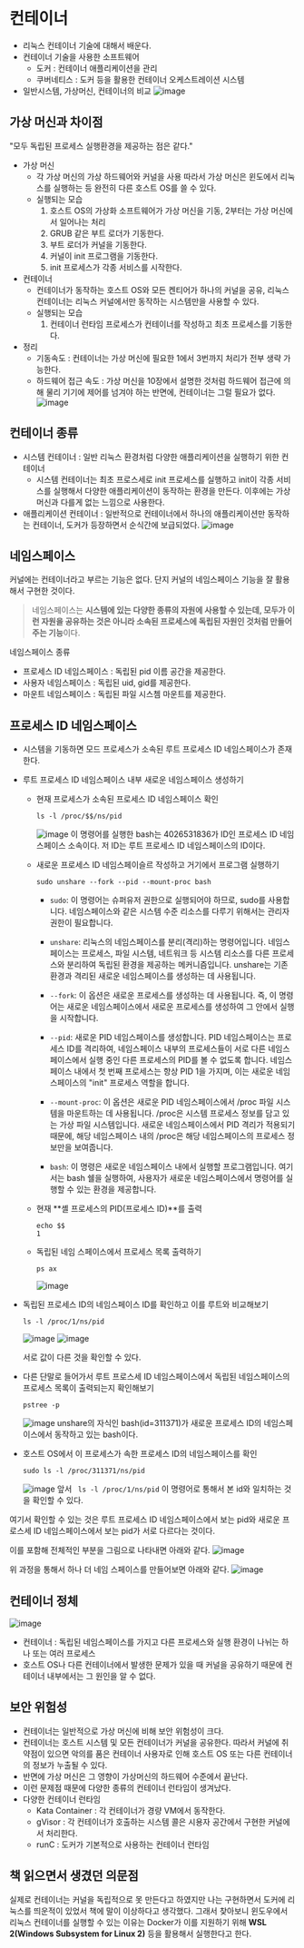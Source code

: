 # 컨테이너
- 리눅스 컨테이너 기술에 대해서 배운다.
- 컨테이너 기술을 사용한 소프트웨어
  - 도커 :  컨테이너 애플리케이션을 관리
  - 쿠버네티스 : 도커 등을 활용한 컨테이너 오케스트레이션 시스템
- 일반시스템, 가상머신, 컨테이너의 비교
  ![image](https://github.com/user-attachments/assets/f1645a17-c13d-4faa-9992-0a7ff84ae173)

## 가상 머신과 차이점
"모두 독립된 프로세스 실행환경을 제공하는 점은 같다."

- 가상 머신
  - 각 가상 머신의 가상 하드웨어와 커널을 사용
    따라서 가상 머신은 윈도에서 리눅스를 실행하는 등 완전히 다른 호스트 OS를 쓸 수 있다.
  - 실행되는 모습
    1. 호스트 OS의 가상화 소프트웨어가 가상 머신을 기동, 2부터는 가상 머신에서 일어나는 처리
    2. GRUB 같은 부트 로더가 기동한다.
    3. 부트 로더가 커널을 기동한다.
    4. 커널이 init 프로그램을 기동한다.
    5. init 프로세스가 각종 서비스를 시작한다.
- 컨테이너
  - 컨테이너가 동작하는 호스트 OS와 모든 켄티어가 하나의 커널을 공유, 리눅스 컨테이너는 리눅스 커널에서만 동작하는 시스템만을 사용할 수 있다.
  - 실행되는 모습
    1. 컨테이너 런타임 프로세스가 컨테이너를 작성하고 최초 프로세스를 기동한다.
- 정리
  - 기동속도 : 컨테이너는 가상 머신에 필요한 1에서 3번까지 처리가 전부 생략 가능한다.
  - 하드웨어 접근 속도 : 가상 머신을 10장에서 설명한 것처럼 하드웨어 접근에 의해 물리 기기에 제어를 넘겨야 하는 반면에, 컨테이너는 그럴 필요가 없다.
  ![image](https://github.com/user-attachments/assets/1f655e5e-e6d5-469b-b02b-bb1d566a4bae)

## 컨테이너 종류
- 시스템 컨테이너 : 일반 리눅스 환경처럼 다양한 애플리케이션을 실행하기 위한 컨테이너
  - 시스템 컨테이너는 최초 프로스세로 init 프로세스를 실행하고 init이 각종 서비스를 실행해서 다양한 애플리케이션이 동작하는 환경을 만든다. 이후에는 가상 머신과 다를게 없는 느낌으로 사용한다.
- 애플리케이션 컨테이너 : 일반적으로 컨테이너에서 하나의 애플리케이션만 동작하는 컨테이너, 도커가 등장하면서 순식간에 보급되었다.
![image](https://github.com/user-attachments/assets/8ad04826-d5ce-4166-a51b-003f7660e7c2)

## 네임스페이스
커널에는 컨테이너라고 부르는 기능은 없다.
단지 커널의 네임스페이스 기능을 잘 활용해서 구현한 것이다.

>네임스페이스는 **시스템에 있는 다양한 종류의 자원에 사용할 수 있는데, 모두가 이런 자원을 공유하는 것은 아니라 소속된 프로세스에 독립된 자원인 것처럼 만들어주는 기능**이다.

네임스페이스 종류
- 프로세스 ID 네임스페이스 : 독립된 pid 이름 공간을 제공한다.
- 사용자 네임스페이스 : 독립된 uid, gid를 제공한다.
- 마운트 네임스페이스 : 독립된 파일 시스쳄 마운트를 제공한다.

## 프로세스 ID 네임스페이스
- 시스템을 기동하면 모드 프로세스가 소속된 루트 프로세스 ID 네임스페이스가 존재한다.
- 루트 프로세스 ID 네임스페이스 내부 새로운 네임스페이스 생성하기
  - 현재 프로세스가 소속된 프로세스 ID 네임스페이스 확인
    ```
    ls -l /proc/$$/ns/pid
    ```
    ![image](https://github.com/user-attachments/assets/736917dd-3b65-4202-b705-3b98d50c4642)
    이 명령어를 실행한 bash는 4026531836가 ID인 프로세스 ID 네임스페이스 소속이다.
    저 ID는 루트 프로세스 ID 네임스페이스의 ID이다.

  - 새로운 프로세스 ID 네임스페이슬르 작성하고 거기에서 프로그램 실행하기
    ```
    sudo unshare --fork --pid --mount-proc bash
    ```
    - ```sudo```: 이 명령어는 슈퍼유저 권한으로 실행되어야 하므로, sudo를 사용합니다. 네임스페이스와 같은 시스템 수준 리소스를 다루기 위해서는 관리자 권한이 필요합니다.

    - ```unshare```: 리눅스의 네임스페이스를 분리(격리)하는 명령어입니다. 네임스페이스는 프로세스, 파일 시스템, 네트워크 등 시스템 리소스를 다른 프로세스와 분리하여 독립된 환경을 제공하는 메커니즘입니다. unshare는 기존 환경과 격리된 새로운 네임스페이스를 생성하는 데 사용됩니다.

    - ```--fork```: 이 옵션은 새로운 프로세스를 생성하는 데 사용됩니다. 즉, 이 명령어는 새로운 네임스페이스에서 새로운 프로세스를 생성하여 그 안에서 실행을 시작합니다.

    - ```--pid```: 새로운 PID 네임스페이스를 생성합니다. PID 네임스페이스는 프로세스 ID를 격리하여, 네임스페이스 내부의 프로세스들이 서로 다른 네임스페이스에서 실행 중인 다른 프로세스의 PID를 볼 수 없도록 합니다. 네임스페이스 내에서 첫 번째 프로세스는 항상 PID 1을 가지며, 이는 새로운 네임스페이스의 "init" 프로세스 역할을 합니다.

    - ```--mount-proc```: 이 옵션은 새로운 PID 네임스페이스에서 /proc 파일 시스템을 마운트하는 데 사용됩니다. /proc은 시스템 프로세스 정보를 담고 있는 가상 파일 시스템입니다. 새로운 네임스페이스에서 PID 격리가 적용되기 때문에, 해당 네임스페이스 내의 /proc은 해당 네임스페이스의 프로세스 정보만을 보여줍니다.

    - ```bash```: 이 명령은 새로운 네임스페이스 내에서 실행할 프로그램입니다. 여기서는 bash 쉘을 실행하여, 사용자가 새로운 네임스페이스에서 명령어를 실행할 수 있는 환경을 제공합니다.
  - 현재 **셸 프로세스의 PID(프로세스 ID)**를 출력
    ```
    echo $$
    1
    ```
  - 독립된 네임 스페이스에서 프로세스 목록 출력하기
    ```
    ps ax
    ```
    ![image](https://github.com/user-attachments/assets/a8a474dc-7f46-4c79-9fe8-fca6d23be333)
 - 독립된 프로세스 ID의 네임스페이스 ID를 확인하고 이를 루트와 비교해보기
   ```
   ls -l /proc/1/ns/pid
   ```
   ![image](https://github.com/user-attachments/assets/fc778d98-4f8a-401e-a0e4-40ef735d7af4)
   ![image](https://github.com/user-attachments/assets/736917dd-3b65-4202-b705-3b98d50c4642)

   서로 값이 다른 것을 확인할 수 있다.
 - 다른 단말로 들어가서 루트 프로스세 ID 네임스페이스에서 독립된 네임스페이스의 프로세스 목록이 출력되는지 확인해보기
   ```
   pstree -p 
   ```
   ![image](https://github.com/user-attachments/assets/056eaa77-37ed-47e0-adf3-03af4e31eebb)
   unshare의 자식인 bash(id=311371)가 새로운 프로세스 ID의 네임스페이스에서 동작하고 있는 bash이다.

- 호스트 OS에서 이 프로세스가 속한 프로세스 ID의 네임스페이스를 확인
  ```
  sudo ls -l /proc/311371/ns/pid
  ```
  ![image](https://github.com/user-attachments/assets/364adcee-b277-4b57-a2a2-5b70a1eb5392)
  앞서 ``` ls -l /proc/1/ns/pid``` 이 명령어로 통해서 본 id와 일치하는 것을 확인할 수 있다.

여기서 확인할 수 있는 것은 루트 프로세스 ID 네임스페이스에서 보는 pid와 새로운 프로스세 ID 네임스페이스에서 보는 pid가 서로 다르다는 것이다.

이를 포함해 전체적인 부분을 그림으로 나타내면 아래와 같다.
![image](https://github.com/user-attachments/assets/ede62238-08ce-4475-80d8-e449b03d886f)

위 과정을 통해서 하나 더 네임 스페이스를 만들어보면 아래와 같다.
![image](https://github.com/user-attachments/assets/624ee2e2-b213-4c16-89bf-e20a1c504dfe)

## 컨테이너 정체
![image](https://github.com/user-attachments/assets/51206b52-b0ec-4a63-874f-eb2d305d7533)

- 컨테이너 : 독립된 네임스페이스를 가지고 다른 프로세스와 실행 환경이 나뉘는 하나 또는 여러 프로세스
- 호스트 OS나 다른 컨테이너에서 발생한 문제가 있을 때 커널을 공유하기 때문에 컨테이너 내부에서는 그 원인을 알 수 없다.

## 보안 위험성
- 컨테이너는 일반적으로 가상 머신에 비해 보안 위험성이 크다.
- 컨테이너는 호스트 시스템 및 모든 컨테이너가 커널을 공유한다. 따라서 커널에 취약점이 있으면 악의를 품은 컨테이너 사용자로 인해 호스트 OS 또는 다른 컨테이너의 정보가 누출될 수 있다.
- 반면에 가상 머신은 그 영향이 가상머신의 하드웨어 수준에서 끝난다.
- 이런 문제점 때문에 다양한 종류의 컨테이너 런타임이 생겨났다.
- 다양한 컨테이너 런타임
  - Kata Container : 각 컨테이너가 경량 VM에서 동작한다.
  - gVisor : 각 컨테이너가 호출하는 시스템 콜은 시용자 공간에서 구현한 커널에서 처리한다.
  - runC : 도커가 기본적으로 사용하는 컨테이너 런타임
 
## 책 읽으면서 생겼던 의문점
실제로 컨테이너는 커널을 독립적으로 못 만든다고 하였지만 나는 구현하면서 도커에 리눅스를 띄운적이 있었서 책에 말이 이상하다고 생각했다.
그래서 찾아보니 
 윈도우에서 리눅스 컨테이너를 실행할 수 있는 이유는 Docker가 이를 지원하기 위해 **WSL 2(Windows Subsystem for Linux 2)** 등을 활용해서 실행한다고 한다.
